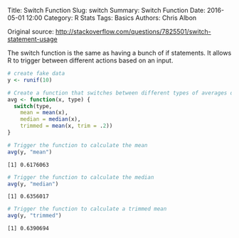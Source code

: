 Title: Switch Function
Slug: switch
Summary: Switch Function
Date: 2016-05-01 12:00
Category: R Stats
Tags: Basics
Authors: Chris Albon


Original source: http://stackoverflow.com/questions/7825501/switch-statement-usage

The switch function is the same as having a bunch of if statements. It allows R to trigger between different actions based on an input.


```R
# create fake data
y <- runif(10)
```


```R
# Create a function that switches between different types of averages depending on the input. In this function "type" is input variable that the user enters to select which action is triggered.
avg <- function(x, type) {
  switch(type,
    mean = mean(x),
    median = median(x),
    trimmed = mean(x, trim = .2))
}
```


```R
# Trigger the function to calculate the mean
avg(y, "mean")
```




    [1] 0.6176063




```R
# Trigger the function to calculate the median
avg(y, "median")
```




    [1] 0.6356017




```R
# Trigger the function to calculate a trimmed mean
avg(y, "trimmed")
```




    [1] 0.6390694
